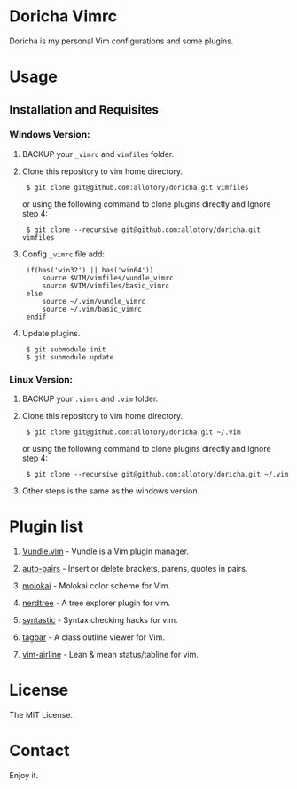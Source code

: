 # Doricha Vimrc

Doricha is my personal Vim configurations and some plugins.

# Usage

## Installation and Requisites

### Windows Version:

1. BACKUP your `_vimrc` and `vimfiles` folder.

2. Clone this repository to vim home directory.

		$ git clone git@github.com:allotory/doricha.git vimfiles

	or using the following command to clone plugins directly and Ignore step 4:

		$ git clone --recursive git@github.com:allotory/doricha.git vimfiles

3. Config `_vimrc` file add:

		if(has('win32') || has('win64'))
			source $VIM/vimfiles/vundle_vimrc
			source $VIM/vimfiles/basic_vimrc
		else
			source ~/.vim/vundle_vimrc
			source ~/.vim/basic_vimrc
		endif

4. Update plugins.

		$ git submodule init
		$ git submodule update

### Linux Version:

1. BACKUP your `.vimrc` and `.vim` folder.

2. Clone this repository to vim home directory.

		$ git clone git@github.com:allotory/doricha.git ~/.vim

	or using the following command to clone plugins directly and Ignore step 4:

		$ git clone --recursive git@github.com:allotory/doricha.git ~/.vim

3. Other steps is the same as the windows version.

# Plugin list

1. [Vundle.vim][1] - Vundle is a Vim plugin manager.

2. [auto-pairs][2] - Insert or delete brackets, parens, quotes in pairs.

3. [molokai][3] - Molokai color scheme for Vim.

4. [nerdtree][4] - A tree explorer plugin for vim.

5. [syntastic][5] - Syntax checking hacks for vim.

6. [tagbar][6] - A class outline viewer for Vim.

7. [vim-airline][7] - Lean & mean status/tabline for vim.

# License

The MIT License.

# Contact

Enjoy it.

[1]: https://github.com/VundleVim/Vundle.vim
[2]: https://github.com/jiangmiao/auto-pairs
[3]: https://github.com/tomasr/molokai
[4]: https://github.com/scrooloose/nerdtree
[5]: https://github.com/scrooloose/syntastic
[6]: https://github.com/majutsushi/tagbar
[7]: https://github.com/vim-airline/vim-airline